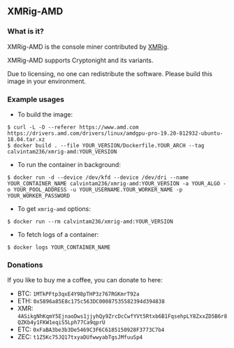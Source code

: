 ## XMRig-AMD

### What is it?

XMRig-AMD is the console miner contributed by [XMRig](https://github.com/xmrig/xmrig-amd).

XMRig-AMD supports Cryptonight and its variants.

Due to licensing, no one can redistribute the software. Please build this image in your environment.

### Example usages

- To build the image:

```console
$ curl -L -O --referer https://www.amd.com https://drivers.amd.com/drivers/linux/amdgpu-pro-19.20-812932-ubuntu-18.04.tar.xz
$ docker build . --file YOUR_VERSION/Dockerfile.YOUR_ARCH --tag calvintam236/xmrig-amd:YOUR_VERSION
```

- To run the container in background:

```console
$ docker run -d --device /dev/kfd --device /dev/dri --name YOUR_CONTAINER_NAME calvintam236/xmrig-amd:YOUR_VERSION -a YOUR_ALGO -o YOUR_POOL_ADDRESS -u YOUR_USERNAME.YOUR_WORKER_NAME -p YOUR_WORKER_PASSWORD
```

- To get `xmrig-amd` options:

```console
$ docker run --rm calvintam236/xmrig-amd:YOUR_VERSION
```

- To fetch logs of a container:

```console
$ docker logs YOUR_CONTAINER_NAME
```

### Donations

If you like to buy me a coffee, you can donate to here:

- BTC: `1MTkPFtp3qxE4Y98pTHP3z767RGKmrT92a`
- ETH: `0x5896a85E8c175c563DC00087535582394d394838`
- XMR: `4ASikgNhKqmY5EjnaoDws1jjyhQy9ZrcDcCwfYVt5Rtxb6B1FqsehpLY8ZxxZD5B6r8QZKb4y1FKW1eqiS5Lph77Ca9qprU`
- ETC: `0xFaBA3be3b3De5469C3F6C6185150928F3773C7b4`
- ZEC: `t1Z5Kc75JQ17txyaDUfwwyabTgsJMfuuSp4`

